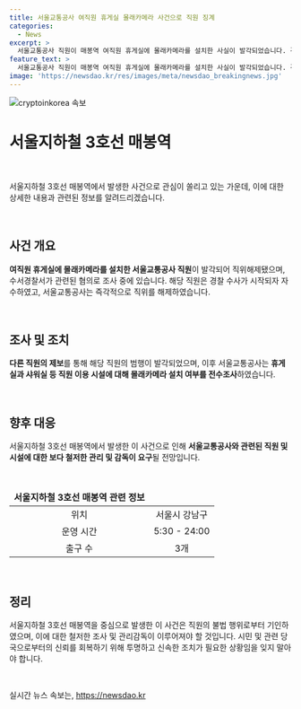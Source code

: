 ```yaml
---
title: 서울교통공사 여직원 휴게실 몰래카메라 사건으로 직원 징계
categories:
  - News
excerpt: >
  서울교통공사 직원이 매봉역 여직원 휴게실에 몰래카메라를 설치한 사실이 발각되었습니다. 경찰은 A씨를 불법 촬영 혐의로 조사 중이며, A씨는 경찰 수사 시작과 동시에 자수했습니다. 서울교통공사는 즉각 A씨를 직위해제하고, 관련 시설에 대해 전수조사를 실시했습니다. 해당 사건으로 성폭력 처벌 특별법이 다시 관심을 받고 있습니다.
feature_text: >
  서울교통공사 직원이 매봉역 여직원 휴게실에 몰래카메라를 설치한 사실이 발각되었습니다. 경찰은 A씨를 불법 촬영 혐의로 조사 중이며, A씨는 경찰 수사 시작과 동시에 자수했습니다. 서울교통공사는 즉각 A씨를 직위해제하고, 관련 시설에 대해 전수조사를 실시했습니다. 해당 사건으로 성폭력 처벌 특별법이 다시 관심을 받고 있습니다.
image: 'https://newsdao.kr/res/images/meta/newsdao_breakingnews.jpg'
---
```


<p><img src="https://newsdao.kr/res/images/meta/newsdao_breakingnews.jpg" alt="cryptoinkorea 속보" /></p>

<h1 data-ke-size="size26"><b>서울지하철 3호선 매봉역</b></h1>

<p data-ke-size="size16">&nbsp;</p>

<p data-ke-size="size16">서울지하철 3호선 매봉역에서 발생한 사건으로 관심이 쏠리고 있는 가운데, 이에 대한 상세한 내용과 관련된 정보를 알려드리겠습니다.</p>

<p data-ke-size="size16">&nbsp;</p>

<h2 data-ke-size="size26"><b>사건 개요</b></h2>

<p data-ke-size="size16"><b>여직원 휴게실에 몰래카메라를 설치한 서울교통공사 직원</b>이 발각되어 직위해제됐으며, 수서경찰서가 관련된 혐의로 조사 중에 있습니다. 해당 직원은 경찰 수사가 시작되자 자수하였고, 서울교통공사는 즉각적으로 직위를 해제하였습니다.</p>

<p data-ke-size="size16">&nbsp;</p>

<h2 data-ke-size="size26"><b>조사 및 조치</b></h2>

<p data-ke-size="size16"><b>다른 직원의 제보</b>를 통해 해당 직원의 범행이 발각되었으며, 이후 서울교통공사는 <b>휴게실과 샤워실 등 직원 이용 시설에 대해 몰래카메라 설치 여부를 전수조사</b>하였습니다.</p>

<p data-ke-size="size16">&nbsp;</p>

<h2 data-ke-size="size26"><b>향후 대응</b></h2>

<p data-ke-size="size16">서울지하철 3호선 매봉역에서 발생한 이 사건으로 인해 <b>서울교통공사와 관련된 직원 및 시설에 대한 보다 철저한 관리 및 감독이 요구</b>될 전망입니다.</p>

<p data-ke-size="size16">&nbsp;</p>

<table>
<thead>
<tr>
<td style="text-align: center; height: 17px;"><b>서울지하철 3호선 매봉역 관련 정보</b></td>
</tr>
</thead>
<tbody>
<tr>
<td style="text-align: center; height: 17px;">위치</td>
<td style="text-align: center; height: 17px;">서울시 강남구</td>
</tr>
<tr>
<td style="text-align: center; height: 17px;">운영 시간</td>
<td style="text-align: center; height: 17px;">5:30 - 24:00</td>
</tr>
<tr>
<td style="text-align: center; height: 17px;">출구 수</td>
<td style="text-align: center; height: 17px;">3개</td>
</tr>
</tbody>
</table>

<p data-ke-size="size16">&nbsp;</p>

<h2 data-ke-size="size26"><b>정리</b></h2>

<p data-ke-size="size16">서울지하철 3호선 매봉역을 중심으로 발생한 이 사건은 직원의 불법 행위로부터 기인하였으며, 이에 대한 철저한 조사 및 관리감독이 이루어져야 할 것입니다. 시민 및 관련 당국으로부터의 신뢰를 회복하기 위해 투명하고 신속한 조치가 필요한 상황임을 잊지 말아야 합니다.</p>

<p data-ke-size="size16">&nbsp;</p>
실시간 뉴스 속보는, <a href="https://newsdao.kr" rel="dofollow">https://newsdao.kr</a>


